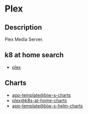 # Plex

## Description

Plex Media Server.

## k8 at home search

- [plex](https://nanne.dev/k8s-at-home-search/#/plex)

## Charts

- [app-template@bjw-s-charts](https://bjw-s.github.io/helm-charts/)
- [plex@k8s-at-home-charts](https://k8s-at-home.com/charts/)
- [app-template@bjw-s-helm-charts](http://bjw-s.github.io/helm-charts/)
